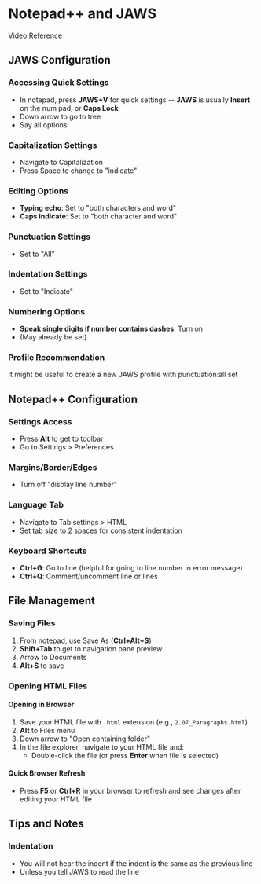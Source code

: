 # Notepad++ and JAWS

[Video Reference](https://www.youtube.com/watch?v=9GBqjFbn2O8)

## JAWS Configuration

### Accessing Quick Settings
- In notepad, press **JAWS+V** for quick settings
-- **JAWS** is usually **Insert** on the num pad, or **Caps Lock**
- Down arrow to go to tree
- Say all options

### Capitalization Settings
- Navigate to Capitalization
- Press Space to change to "indicate"

### Editing Options
- **Typing echo**: Set to "both characters and word"
- **Caps indicate**: Set to "both character and word"

### Punctuation Settings
- Set to "All"

### Indentation Settings
- Set to "Indicate"

### Numbering Options
- **Speak single digits if number contains dashes**: Turn on
- (May already be set)

### Profile Recommendation
It might be useful to create a new JAWS profile with punctuation:all set

## Notepad++ Configuration

### Settings Access
- Press **Alt** to get to toolbar
- Go to Settings > Preferences

### Margins/Border/Edges
- Turn off "display line number"

### Language Tab
- Navigate to Tab settings > HTML
- Set tab size to 2 spaces for consistent indentation

### Keyboard Shortcuts
- **Ctrl+G**: Go to line (helpful for going to line number in error message)
- **Ctrl+Q**: Comment/uncomment line or lines

## File Management

### Saving Files
1. From notepad, use Save As (**Ctrl+Alt+S**)
2. **Shift+Tab** to get to navigation pane preview
3. Arrow to Documents
4. **Alt+S** to save

### Opening HTML Files

#### Opening in Browser
1. Save your HTML file with `.html` extension (e.g., `2.07_Paragraphs.html`)
2. **Alt** to Files menu
3. Down arrow to "Open containing folder"
4. In the file explorer, navigate to your HTML file and:
   - Double-click the file (or press **Enter** when file is selected)

#### Quick Browser Refresh
- Press **F5** or **Ctrl+R** in your browser to refresh and see changes after editing your HTML file

## Tips and Notes

### Indentation
- You will not hear the indent if the indent is the same as the previous line
- Unless you tell JAWS to read the line
